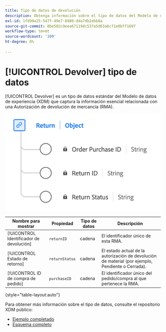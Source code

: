 ```yaml
---
title: Tipo de datos de devolución
description: Obtenga información sobre el tipo de datos del Modelo de datos de experiencia de retorno (XDM).
exl-id: 1fd99a25-547f-49e7-8980-dda7db2ebb8a
source-git-commit: 8be502c9eea67119dc537a5d63a6c71e0bff1697
workflow-type: tm+mt
source-wordcount: '109'
ht-degree: 8%

---
```


# [!UICONTROL Devolver] tipo de datos

[!UICONTROL Devolver] es un tipo de datos estándar del Modelo de datos de experiencia (XDM) que captura la información esencial relacionada con una Autorización de devolución de mercancía (RMA).

![Diagrama del tipo de datos devuelto.](../images/data-types/return.png)

| Nombre para mostrar | Propiedad | Tipo de datos | Descripción |
|----------------------------------|----------------------|-----------|--------------------------------------------------|
| [!UICONTROL Identificador de devolución] | `returnID` | cadena | El identificador único de esta RMA. |
| [!UICONTROL Estado de retorno] | `returnStatus` | cadena | El estado actual de la autorización de devolución de material (por ejemplo, Pendiente o Cerrada). |
| [!UICONTROL ID de compra de pedido] | `purchaseID` | cadena | El identificador único del pedido/compra al que pertenece la RMA. |

{style="table-layout:auto"}

Para obtener más información sobre el tipo de datos, consulte el repositorio XDM público:

* [Ejemplo completado](https://github.com/adobe/xdm/blob/master/components/datatypes/return.example.1.json)
* [Esquema completo](https://github.com/adobe/xdm/blob/master/components/datatypes/return.schema.json)
